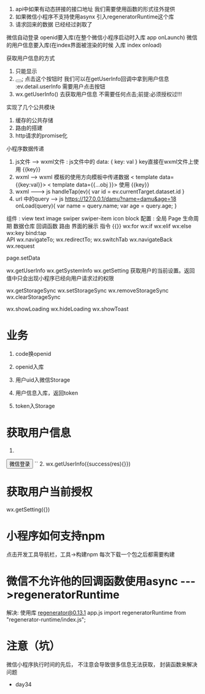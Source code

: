  1. api中如果有动态拼接的接口地址 我们需要使用函数的形式往外提供
 2. 如果微信小程序不支持使用asynx 引入regeneratorRuntime这个库
 3. 请求回来的数据 已经经过剥取了

 微信自动登录
   openid要入库(在整个微信小程序启动时入库  app onLaunch)
   微信的用户信息要入库(在index界面被渲染的时候 入库 index onload)


获取用户信息的方式
 1. <open-data type="userNickName"></open-data> 只能显示
 2.  <button open-type='getUserInfo' bindgetuserinfo = 'getUserInfo' ></button >;
点击这个按钮时 我们可以在getUserInfo回调中拿到用户信息 :ev.detail.userInfo
需要用户点击按钮
 1. wx.getUserInfo() 去获取用户信息  不需要任何点击;前提:必须授权过!!!

实现了几个公共模块
  1. 缓存的公共存储
  2. 路由的搭建
  3. http请求的promise化
  
小程序数据传递
 1. js文件 --> wxml文件 : 
   js文件中的 data: { key: val } key直接在wxml文件上使用  {{key}}
 2. wxml --> wxml
    模板的使用方向模板中传递数据 
     < template data={{key:val}}></template>
     < template data={{...obj }}></template>
     使用 {{key}}
 3. wxml ---> js
  <view data-id="1" bind:Tap="handleTap"></view>
  handleTap(ev){
    var id = ev.currentTarget.dataset.id
  }
 4. url 中的query --> js
    https://127.0.0.1/damu?name=damu&age=18
    onLoad(query){
      var name = query.name;
      var age = query.age;
    }

组件 : view text image swiper swiper-item icon block
配置 : 全局 Page
 生命周期
 数据仓库
 回调函数
 路由
 界面的展示
指令
 {{}}
 wx:for
 wx:if
 wx:elif 
 wx:else
 wx:key
 bind:tap      
API
 wx.navigateTo;
 wx.redirectTo;
 wx.switchTab
 wx.navigateBack
 wx.request 

 page.setData
 
 wx.getUserInfo
 wx.getSystemInfo
 wx.getSetting    获取用户的当前设置。返回值中只会出现小程序已经向用户请求过的权限
 
 wx.getStorageSync
 wx.setStorageSync
 wx.removeStorageSync
 wx.clearStorageSync
 
 wx.showLoading
 wx.hideLoading
 wx.showToast

# 业务
1. code换openid
2. openid入库
3. 用户uid入微信Storage

4. 用户信息入库，返回token
5. token入Storage

# 获取用户信息
1. ```
  <button wx:if="{{!hasUserInfo}}" class="login-btn" open-type="getUserInfo" bindgetuserinfo="getUserInfo">
    微信登录
  </button>
 ``
2. wx.getUserInfo({success(res){}})

# 获取用户当前授权
wx.getSetting({})


# 小程序如何支持npm
点击开发工具导航栏，工具->构建npm
每次下载一个包之后都需要构建
# 微信不允许他的回调函数使用async  --->regeneratorRuntime 
解决: 
使用库 regenerator@0.13.1
app.js 
  import regeneratorRuntime from "regenerator-runtime/index.js";
   
# 注意（坑）
微信小程序执行时间的先后，
不注意会导致很多信息无法获取，
封装函数来解决问题

* day34
